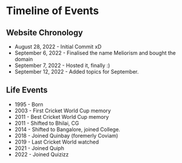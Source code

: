 # Timeline of Events

## Website Chronology

* August 28, 2022   - Initial Commit xD
* September 6, 2022 - Finalised the name Meliorism and bought the domain
* September 7, 2022 - Hosted it, finally :)
* September 12, 2022 - Added topics for September.

## Life Events

* 1995 - Born
* 2003 - First Cricket World Cup memory
* 2011 - Best Cricket World Cup memory
* 2011 - Shifted to Bhilai, CG
* 2014 - Shifted to Bangalore, joined College.
* 2018 - Joined Quinbay (foremerly Coviam)
* 2019 - Last Cricket World watched
* 2021 - Joined Quiph
* 2022 - Joined Quizizz
